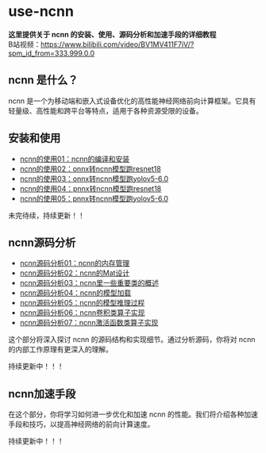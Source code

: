 # use-ncnn

  **这里提供关于 ncnn 的安装、使用、源码分析和加速手段的详细教程**   
B站视频：https://www.bilibili.com/video/BV1MV411F7iV/?spm_id_from=333.999.0.0

## ncnn 是什么？

ncnn 是一个为移动端和嵌入式设备优化的高性能神经网络前向计算框架。它具有轻量级、高性能和跨平台等特点，适用于各种资源受限的设备。

## 安装和使用

- [ncnn的使用01：ncnn的编译和安装](https://github.com/HuPengsheet/use-ncnn/blob/main/notes/ncnn01-ncnn%E7%9A%84%E7%BC%96%E8%AF%91%E5%92%8C%E5%AE%89%E8%A3%85.md)
- [ncnn的使用02：onnx转ncnn模型跑resnet18](https://github.com/HuPengsheet/use-ncnn/blob/main/notes/ncnn02-onnx%E8%BD%ACncnn%E6%A8%A1%E5%9E%8B%E8%B7%91resnet18.md)
- [ncnn的使用03：onnx转ncnn模型跑yolov5-6.0](https://github.com/HuPengsheet/use-ncnn/blob/main/notes/ncnn03-onnx%E8%BD%ACncnn%E6%A8%A1%E5%9E%8B%E8%B7%91yolov5-6.0.md)
- [ncnn的使用04：pnnx转ncnn模型跑resnet18](https://github.com/HuPengsheet/use-ncnn/blob/main/notes/ncnn04-pnnx%E8%BD%ACncnn%E6%A8%A1%E5%9E%8B%E8%B7%91resnet18.md)
- [ncnn的使用05：pnnx转ncnn模型跑yolov5-6.0](https://github.com/HuPengsheet/use-ncnn/blob/main/notes/ncnn05--pnnx%E8%BD%ACncnn%E6%A8%A1%E5%9E%8B%E8%B7%91yolov5-6.0.md)
  
未完待续，持续更新！！
## ncnn源码分析
- [ncnn源码分析01：ncnn的内存管理](https://github.com/HuPengsheet/use-ncnn/blob/main/notes/%E6%BA%90%E7%A0%81%E5%88%86%E6%9E%9001-ncnn%E7%9A%84%E5%86%85%E5%AD%98%E7%AE%A1%E7%90%86.md)
- [ncnn源码分析02：ncnn的Mat设计](https://github.com/HuPengsheet/use-ncnn/blob/main/notes/%E6%BA%90%E7%A0%81%E5%88%86%E6%9E%9002-ncnn%E7%9A%84Mat%E8%AE%BE%E8%AE%A1.md)
- [ncnn源码分析03：ncnn里一些重要类的概述](https://github.com/HuPengsheet/use-ncnn/blob/main/notes/%E6%BA%90%E7%A0%81%E5%88%86%E6%9E%9003-ncnn%E9%87%8C%E4%B8%80%E4%BA%9B%E9%87%8D%E8%A6%81%E7%B1%BB%E7%9A%84%E6%A6%82%E8%BF%B0.md)
- [ncnn源码分析04：ncnn的模型加载](https://github.com/HuPengsheet/use-ncnn/blob/main/notes/%E6%BA%90%E7%A0%81%E5%88%86%E6%9E%9004-ncnn%E7%9A%84%E6%A8%A1%E5%9E%8B%E5%8A%A0%E8%BD%BD.md)
- [ncnn源码分析05：ncnn的模型推理过程](https://github.com/HuPengsheet/use-ncnn/blob/main/notes/%E6%BA%90%E7%A0%81%E5%88%86%E6%9E%9005-ncnn%E7%9A%84%E6%A8%A1%E5%9E%8B%E6%8E%A8%E7%90%86%E8%BF%87%E7%A8%8B.md)
- [ncnn源码分析06：ncnn卷积类算子实现](https://github.com/HuPengsheet/use-ncnn/blob/main/notes/%E6%BA%90%E7%A0%81%E5%88%86%E6%9E%9006-ncnn%E5%8D%B7%E7%A7%AF%E7%B1%BB%E7%AE%97%E5%AD%90%E5%AE%9E%E7%8E%B0.md)
- [ncnn源码分析07：ncnn激活函数类算子实现](https://github.com/HuPengsheet/use-ncnn/blob/main/notes/%E6%BA%90%E7%A0%81%E5%88%86%E6%9E%9007-ncnn%E6%BF%80%E6%B4%BB%E5%87%BD%E6%95%B0%E7%B1%BB%E7%AE%97%E5%AD%90%E5%AE%9E%E7%8E%B0.md)


这个部分将深入探讨 ncnn 的源码结构和实现细节。通过分析源码，你将对 ncnn 的内部工作原理有更深入的理解。

持续更新中！！！

## ncnn加速手段

在这个部分，你将学习如何进一步优化和加速 ncnn 的性能。我们将介绍各种加速手段和技巧，以提高神经网络的前向计算速度。

持续更新中！！！
